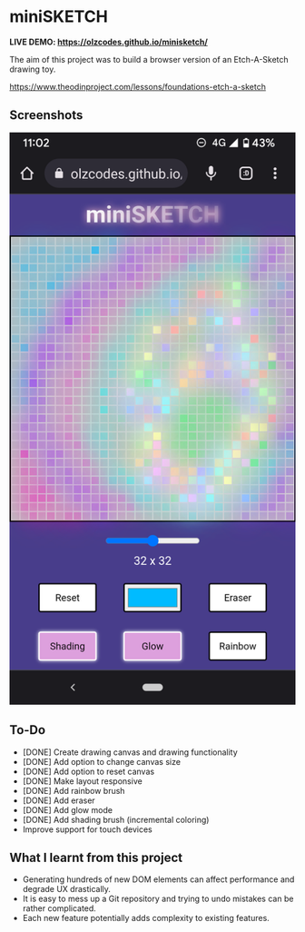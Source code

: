 # miniSKETCH

**LIVE DEMO: https://olzcodes.github.io/minisketch/**

The aim of this project was to build a browser version of an Etch-A-Sketch drawing toy.

https://www.theodinproject.com/lessons/foundations-etch-a-sketch

## Screenshots

![screenshot of drawing](./screenshots/screenshot-1.png)

## To-Do

- [DONE] Create drawing canvas and drawing functionality
- [DONE] Add option to change canvas size
- [DONE] Add option to reset canvas
- [DONE] Make layout responsive
- [DONE] Add rainbow brush
- [DONE] Add eraser
- [DONE] Add glow mode
- [DONE] Add shading brush (incremental coloring)
- Improve support for touch devices

## What I learnt from this project

- Generating hundreds of new DOM elements can affect performance and degrade UX drastically.
- It is easy to mess up a Git repository and trying to undo mistakes can be rather complicated.
- Each new feature potentially adds complexity to existing features.
